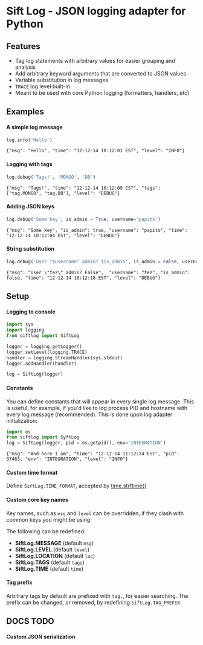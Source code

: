 Sift Log - JSON logging adapter for Python
===============

## Features
* Tag log statements with arbitrary values for easier grouping and analysis
* Add arbitrary keyword arguments that are converted to JSON values
* Variable substitution in log messages
* `TRACE` log level built-in
* Meant to be used with core Python logging (formatters, handlers, etc)
 
## Examples
#### A simple log message
```python
log.info('Hello')
```
`{"msg": "Hello", "time": "12-12-14 10:12:01 EST", "level": "INFO"}`

#### Logging with tags
```python
log.debug('Tags!', 'MONGO', 'DB')
```
`{"msg": "Tags!", "time": "12-12-14 10:12:09 EST", "tags": ["tag.MONGO", "tag.DB"], "level": "DEBUG"}`

#### Adding JSON keys
```python
log.debug('Some key', is_admin = True, username='papito')
```
`{"msg": "Some key", "is_admin": true, "username": "papito", "time": "12-12-14 10:12:04 EST", "level": "DEBUG"}`

#### String substitution
```python
log.debug('User "$username" admin? $is_admin', is_admin = False, username='fez')
```
`{"msg": "User \"fez\" admin? False",  "username": "fez", "is_admin": false, "time": "12-12-14 10:12:18 EST", "level": "DEBUG"}`


## Setup
#### Logging to console
```python
import sys
import logging
from siftlog import SiftLog

logger = logging.getLogger()
logger.setLevel(logging.TRACE)
handler = logging.StreamHandler(sys.stdout)
logger.addHandler(handler)

log = SiftLog(logger)
```

#### Constants
You can define constants that will appear in every single log message. This is useful, for example, if you'd like to log process PID and hostname with every log message (recommended). This is done upon log adapter initialization:

```python
import os
from siftlog import SyftLog
log = SiftLog(logger, pid = os.getpid(), env='INTEGRATION')
```
`{"msg": "And here I am", "time": "12-12-14 11:12:24 EST", "pid": 37463, "env": "INTEGRATION", "level": "INFO"}`



#### Custom time format
Define `SiftLog.TIME_FORMAT`, accepted by [time.strftime()](https://docs.python.org/2/library/time.html#time.strftime)

#### Custom core key names
Key names, such as `msg` and `level` can be overridden, if they clash with common keys you might be using.

The following can be redefined:

 * __SiftLog.MESSAGE__ (default `msg`)
 * __SiftLog.LEVEL__ (default `level`)
 * __SiftLog.LOCATION__ (default `loc`)
 * __SiftLog.TAGS__ (default `tags`)
 * __SiftLog.TIME__ (default `time`)

#### Tag prefix
Arbitrary tags by default are prefixed with `tag.`, for easier searching. The prefix can be changed, or removed, by redefining `SiftLog.TAG_PREFIX`

## DOCS TODO

#### Custom JSON serialization



